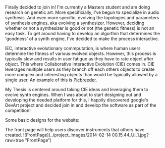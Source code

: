Finally decided to join in! I'm currently a Masters student and am doing research on genetic art. More specificially, I've begun to specialize in audio synthesis. And even more specific, evolving the topologies and parameters of synthesis engines, aka evolving a synthesizer. However, deciding whether or not a synthesizer is good or not (the genetic fitness) is not an easy task. To get around having to develop an algorthm that determines the 'goodness' of a synth engine, I've decided to make the process interactive.

IEC, interactive evolutionary commputation, is where human users determine the fitness of various evolved objects. However, this process is typically slow and results in user fatigue as they have to rate object after object. This where Collaborative Interactive Evolution (CIE) comes in. CIE leverages multiple users as they branch off each others objects to create more complex and interesting objects than would be typically allowed by a single user. An example of this is [Picbreeder](http://picbreeder.org/ "Picbreeder").

My Thesis is centered around taking CIE ideas and leveraging them to evolve synth engines. When I was about to start designing out and developing the needed platform for this, I happily discovered google's DevArt project and decided join in and develop the software as part of the competition!

Some basic designs for the website:

The front page will help users discover instruments that others have created.
![FrontPage](../project_images/2014-02-14 00.15.44_UI_1.jpg?raw=true "FrontPage")
